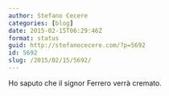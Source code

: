 ```yaml
---
author: Stefano Cecere
categories: [blog]
date: 2015-02-15T06:29:46Z
format: status
guid: http://stefanocecere.com/?p=5692
id: 5692
slug: /2015/02/15/5692/
---
```


Ho saputo che il signor Ferrero verrà cremato.